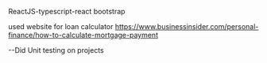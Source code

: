ReactJS-typescript-react bootstrap

used website for loan calculator
https://www.businessinsider.com/personal-finance/how-to-calculate-mortgage-payment

--Did Unit testing on projects
